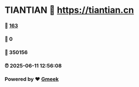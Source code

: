 # TIANTIAN :link: https://tiantian.cn 
### :page_facing_up: [163](https://tiantian.cn/tag.html) 
### :speech_balloon: 0 
### :hibiscus: 350156 
### :alarm_clock: 2025-06-11 12:56:08 
### Powered by :heart: [Gmeek](https://github.com/Meekdai/Gmeek)
